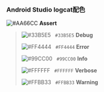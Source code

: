###  Android Studio logcat配色

![#AA66CC](https://placehold.it/15/AA66CC/000000?text=#AA66CC) **Assert**
>
> ![#33B5E5](https://placehold.it/15/33B5E5/000000?text=+) ` #33B5E5` **Debug**
>
> ![#FF4444](https://placehold.it/15/FF4444/000000?text=+) ` #FF4444`  **Error**
>
> ![#99CC00](https://placehold.it/15/99CC00/000000?text=+) ` #99CC00` **Info**
>
> ![#FFFFFF](https://placehold.it/15/FFFFFF/000000?text=+) ` #FFFFFF` **Verbose**
>
> ![#FFBB33](https://placehold.it/15/FFBB33/000000?text=+) ` #FFBB33` **Warning**

